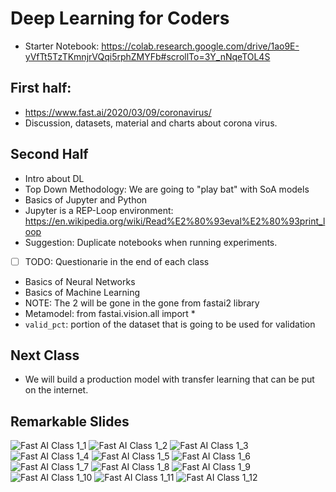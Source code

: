# Deep Learning for Coders
- Starter Notebook: https://colab.research.google.com/drive/1ao9E-yVfTt5TzTKmnjrVQqi5rphZMYFb#scrollTo=3Y_nNqeTOL4S
## First half: 
- https://www.fast.ai/2020/03/09/coronavirus/
- Discussion, datasets, material and charts about corona virus.
## Second Half
- Intro about DL
- Top Down Methodology: We are going to "play bat" with SoA models
- Basics of Jupyter and Python
- Jupyter is a REP-Loop environment: https://en.wikipedia.org/wiki/Read%E2%80%93eval%E2%80%93print_loop
- Suggestion: Duplicate notebooks when running experiments. 
- [ ] TODO: Questionarie in the end of each class 
- Basics of Neural Networks
- Basics of Machine Learning
- NOTE: The 2 will be gone in the gone from fastai2 library
- Metamodel: from fastai.vision.all import *
- `valid_pct`: portion of the dataset that is going to be used for validation

## Next Class
- We will build a production model with transfer learning that can be put on the internet. 

## Remarkable Slides
![Fast AI Class 1_1](https://user-images.githubusercontent.com/5733246/76924915-9ddc0480-68b6-11ea-9826-c2825caf34a8.jpg)
![Fast AI Class 1_2](https://user-images.githubusercontent.com/5733246/76924921-a2082200-68b6-11ea-908c-60331ed30de4.jpg)
![Fast AI Class 1_3](https://user-images.githubusercontent.com/5733246/76924922-a3d1e580-68b6-11ea-83c3-651c2c3fdfd2.jpg)
![Fast AI Class 1_4](https://user-images.githubusercontent.com/5733246/76924924-a46a7c00-68b6-11ea-9b18-0617f767263c.jpg)
![Fast AI Class 1_5](https://user-images.githubusercontent.com/5733246/76924936-a9c7c680-68b6-11ea-80e1-88314db19036.jpg)
![Fast AI Class 1_6](https://user-images.githubusercontent.com/5733246/76924938-aa605d00-68b6-11ea-99bb-f8d301e9c7d3.jpg)
![Fast AI Class 1_7](https://user-images.githubusercontent.com/5733246/76924941-aaf8f380-68b6-11ea-9f8f-17fefa7a7fcc.jpg)
![Fast AI Class 1_8](https://user-images.githubusercontent.com/5733246/76924944-ab918a00-68b6-11ea-985b-3c4a965a5332.jpg)
![Fast AI Class 1_9](https://user-images.githubusercontent.com/5733246/76924946-ab918a00-68b6-11ea-8a35-167df2ddfad2.jpg)
![Fast AI Class 1_10](https://user-images.githubusercontent.com/5733246/76925611-c06f1d00-68b8-11ea-9184-d4e260a03dfc.jpg)
![Fast AI Class 1_11](https://user-images.githubusercontent.com/5733246/76925613-c36a0d80-68b8-11ea-9341-083f6ccc9586.jpg)
![Fast AI Class 1_12](https://user-images.githubusercontent.com/5733246/76925615-c402a400-68b8-11ea-995f-8949fbecf2b1.jpg)
